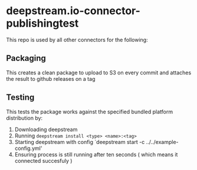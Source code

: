 # deepstream.io-connector-publishingtest

This repo is used by all other connectors for the following:

## Packaging

This creates a clean package to upload to S3 on every commit and attaches the result
to github releases on a tag

## Testing

This tests the package works against the specified bundled platform distribution by:

1) Downloading deepstream
2) Running `deepstream install <type> <name>:<tag>`
2) Starting deepstream with config `deepstream start -c ../../example-config.yml'
3) Ensuring process is still running after ten seconds ( which means it connected succesfuly )